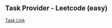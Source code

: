 ## Task Provider - Leetcode (easy)

[Task Link](https://leetcode.com/problems/count-hills-and-valleys-in-an-array/description/?envType=daily-question&envId=2025-07-27)